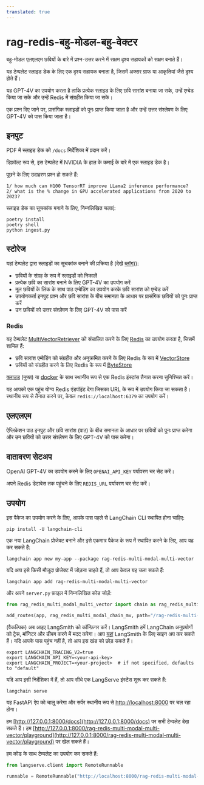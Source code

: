 ```yaml
---
translated: true
---
```


# rag-redis-बहु-मोडल-बहु-वेक्टर

बहु-मोडल एलएलएम छवियों के बारे में प्रश्न-उत्तर करने में सक्षम दृश्य सहायकों को सक्षम बनाते हैं।

यह टेम्पलेट स्लाइड डेक के लिए एक दृश्य सहायक बनाता है, जिसमें अक्सर ग्राफ या आकृतियां जैसे दृश्य होते हैं।

यह GPT-4V का उपयोग करता है ताकि प्रत्येक स्लाइड के लिए छवि सारांश बनाया जा सके, उन्हें एम्बेड किया जा सके और उन्हें Redis में संग्रहीत किया जा सके।

एक प्रश्न दिए जाने पर, प्रासंगिक स्लाइडों को पुनः प्राप्त किया जाता है और उन्हें उत्तर संश्लेषण के लिए GPT-4V को पास किया जाता है।

## इनपुट

PDF में स्लाइड डेक को `/docs` निर्देशिका में प्रदान करें।

डिफ़ॉल्ट रूप से, इस टेम्पलेट में NVIDIA के हाल के कमाई के बारे में एक स्लाइड डेक है।

पूछने के लिए उदाहरण प्रश्न हो सकते हैं:

```text
1/ how much can H100 TensorRT improve LLama2 inference performance?
2/ what is the % change in GPU accelerated applications from 2020 to 2023?
```

स्लाइड डेक का सूचकांक बनाने के लिए, निम्नलिखित चलाएं:

```shell
poetry install
poetry shell
python ingest.py
```

## स्टोरेज

यहां टेम्पलेट द्वारा स्लाइडों का सूचकांक बनाने की प्रक्रिया है (देखें [ब्लॉग](https://blog.langchain.dev/multi-modal-rag-template/))):

* छवियों के संग्रह के रूप में स्लाइडों को निकालें
* प्रत्येक छवि का सारांश बनाने के लिए GPT-4V का उपयोग करें
* मूल छवियों के लिंक के साथ पाठ एम्बेडिंग का उपयोग करके छवि सारांश को एम्बेड करें
* उपयोगकर्ता इनपुट प्रश्न और छवि सारांश के बीच समानता के आधार पर प्रासंगिक छवियों को पुनः प्राप्त करें
* उन छवियों को उत्तर संश्लेषण के लिए GPT-4V को पास करें

### Redis

यह टेम्पलेट [MultiVectorRetriever](https://python.langchain.com/docs/modules/data_connection/retrievers/multi_vector) को संचालित करने के लिए [Redis](https://redis.com) का उपयोग करता है, जिसमें शामिल हैं:
- छवि सारांश एम्बेडिंग को संग्रहीत और अनुक्रमित करने के लिए Redis के रूप में [VectorStore](https://python.langchain.com/docs/integrations/vectorstores/redis)
- छवियों को संग्रहीत करने के लिए Redis के रूप में [ByteStore](https://python.langchain.com/docs/integrations/stores/redis)

[क्लाउड](https://redis.com/try-free) (मुफ्त) या [docker](https://redis.io/docs/install/install-stack/docker/) के साथ स्थानीय रूप से एक Redis इंस्टांस तैनात करना सुनिश्चित करें।

यह आपको एक पहुंच योग्य Redis एंडपॉइंट देगा जिसका URL के रूप में उपयोग किया जा सकता है। स्थानीय रूप से तैनात करने पर, केवल `redis://localhost:6379` का उपयोग करें।

## एलएलएम

ऐप्लिकेशन पाठ इनपुट और छवि सारांश (पाठ) के बीच समानता के आधार पर छवियों को पुनः प्राप्त करेगा और उन छवियों को उत्तर संश्लेषण के लिए GPT-4V को पास करेगा।

## वातावरण सेटअप

OpenAI GPT-4V का उपयोग करने के लिए `OPENAI_API_KEY` पर्यावरण चर सेट करें।

अपने Redis डेटाबेस तक पहुंचने के लिए `REDIS_URL` पर्यावरण चर सेट करें।

## उपयोग

इस पैकेज का उपयोग करने के लिए, आपके पास पहले से LangChain CLI स्थापित होना चाहिए:

```shell
pip install -U langchain-cli
```

एक नया LangChain प्रोजेक्ट बनाने और इसे एकमात्र पैकेज के रूप में स्थापित करने के लिए, आप यह कर सकते हैं:

```shell
langchain app new my-app --package rag-redis-multi-modal-multi-vector
```

यदि आप इसे किसी मौजूदा प्रोजेक्ट में जोड़ना चाहते हैं, तो आप केवल यह चला सकते हैं:

```shell
langchain app add rag-redis-multi-modal-multi-vector
```

और अपने `server.py` फ़ाइल में निम्नलिखित कोड जोड़ें:

```python
from rag_redis_multi_modal_multi_vector import chain as rag_redis_multi_modal_chain_mv

add_routes(app, rag_redis_multi_modal_chain_mv, path="/rag-redis-multi-modal-multi-vector")
```

(वैकल्पिक) अब आइए LangSmith को कॉन्फ़िगर करें।
LangSmith हमें LangChain अनुप्रयोगों को ट्रेस, मॉनिटर और डीबग करने में मदद करेगा।
आप [यहां](https://smith.langchain.com/) LangSmith के लिए साइन अप कर सकते हैं।
यदि आपके पास पहुंच नहीं है, तो आप इस खंड को छोड़ सकते हैं।

```shell
export LANGCHAIN_TRACING_V2=true
export LANGCHAIN_API_KEY=<your-api-key>
export LANGCHAIN_PROJECT=<your-project>  # if not specified, defaults to "default"
```

यदि आप इसी निर्देशिका में हैं, तो आप सीधे एक LangServe इंस्टेंस शुरू कर सकते हैं:

```shell
langchain serve
```

यह FastAPI ऐप को चालू करेगा और सर्वर स्थानीय रूप से [http://localhost:8000](http://localhost:8000) पर चल रहा होगा।

हम [http://127.0.0.1:8000/docs](http://127.0.0.1:8000/docs) पर सभी टेम्पलेट देख सकते हैं।
हम [http://127.0.0.1:8000/rag-redis-multi-modal-multi-vector/playground](http://127.0.0.1:8000/rag-redis-multi-modal-multi-vector/playground) पर खेल सकते हैं।

हम कोड के साथ टेम्पलेट का उपयोग कर सकते हैं:

```python
from langserve.client import RemoteRunnable

runnable = RemoteRunnable("http://localhost:8000/rag-redis-multi-modal-multi-vector")
```
